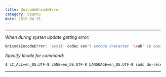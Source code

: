 ```yaml
---
title: UnicodeEncodeError
category: Ubuntu
date: 2019-04-15
---
```


-----

*When during systen update getting error:*
```bash
UnicodeEncodeError: 'ascii' codec can't encode character '\xab' in position 170: ordinal not in range(128)
```

*Specify locale for command:*
```bash
$ LC_ALL=en_US.UTF-8 LANG=en_US.UTF-8 LANGUAGE=en_US.UTF-8 sudo do-release-upgrade -d
```

-----